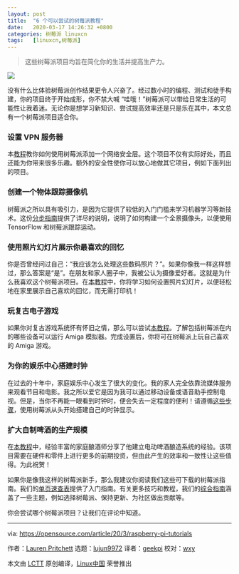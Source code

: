 ```yaml
---
layout: post
title:	"6 个可以尝试的树莓派教程"
date:	2020-03-17 14:26:32 +0800 
categories:	树莓派 linuxcn 
tags:	[linuxcn,树莓派]
---
```




> 
> 这些树莓派项目均旨在简化你的生活并提高生产力。
> 
> 
> 


![](/Asserts/Images//attachment/album/202003/17/142619e7jbh7dj5448nf1i.jpg)


没有什么比体验树莓派创作结果更令人兴奋了。经过数小时的编程、测试和徒手构建，你的项目终于开始成形，你不禁大喊 “哇哦！”树莓派可以带给日常生活的可能性让我着迷。无论你是想学习新知识、尝试提高效率还是只是乐在其中，本文总有一个树莓派项目适合你。


### 设置 VPN 服务器


本[教程](https://opensource.com/article/19/6/raspberry-pi-vpn-server)教你如何使用树莓派添加一个网络安全层。这个项目不仅有实际好处，而且还能为你带来很多乐趣。额外的安全性使你可以放心地做其它项目，例如下面列出的项目。


### 创建一个物体跟踪摄像机


树莓派之所以具有吸引力，是因为它提供了较低的入门门槛来学习机器学习等新技术。这份[分步指南](https://opensource.com/article/20/1/object-tracking-camera-raspberry-pi)提供了详尽的说明，说明了如何构建一个全景摄像头，以便使用 TensorFlow 和树莓派跟踪运动。


### 使用照片幻灯片展示你最喜欢的回忆


你是否曾经问过自己：“我应该怎么处理这些数码照片？”。如果你像我一样这样想过，那么答案是“是”。在朋友和家人圈子中，我被公认为摄像爱好者。这就是为什么我喜欢这个树莓派项目。在[本教程](https://opensource.com/article/19/2/wifi-picture-frame-raspberry-pi)中，你将学习如何设置照片幻灯片，以便轻松地在家里展示自己喜欢的回忆，而无需打印机！


### 玩复古电子游戏


如果你对复古游戏系统怀有怀旧之情，那么可以尝试[本教程](https://opensource.com/article/19/3/amiga-raspberry-pi)。了解包括树莓派在内的哪些设备可以运行 Amiga 模拟器。完成设置后，你将可在树莓派上玩自己喜欢的 Amiga 游戏。


### 为你的娱乐中心搭建时钟


在过去的十年中，家庭娱乐中心发生了很大的变化。我的家人完全依靠流媒体服务来观看节目和电影。我之所以爱它是因为我可以通过移动设备或语音助手控制电视。但是，当你不再能一眼看到时钟时，便会失去一定程度的便利！请遵循[这些步骤](https://opensource.com/article/17/7/raspberry-pi-clock)，使用树莓派从头开始搭建自己的时钟显示。


### 扩大自制啤酒的生产规模


在[本教程](https://opensource.com/article/17/7/brewing-beer-python-and-raspberry-pi)中，经验丰富的家庭酿酒师分享了他建立电动啤酒酿造系统的经验。该项目需要在硬件和零件上进行更多的前期投资，但由此产生的效率和一致性让这些值得。为此祝贺！


如果你是像我这样的树莓派新手，那么我建议你阅读我们这些可下载的树莓派指南。我们的[单页速查表](https://opensource.com/downloads/getting-started-raspberry-pi-cheat-sheet)提供了入门指南。有关更多技巧和教程，我们的[综合指南](https://opensource.com/downloads/raspberry-pi-guide)涵盖了一些主题，例如选择树莓派、保持更新、为社区做出贡献等。


你会尝试哪个树莓派项目？让我们在评论中知道。




---


via: <https://opensource.com/article/20/3/raspberry-pi-tutorials>


作者：[Lauren Pritchett](https://opensource.com/users/lauren-pritchett) 选题：[lujun9972](https://github.com/lujun9972) 译者：[geekpi](https://github.com/geekpi) 校对：[wxy](https://github.com/wxy)


本文由 [LCTT](https://github.com/LCTT/TranslateProject) 原创编译，[Linux中国](https://linux.cn/) 荣誉推出
